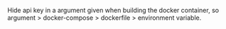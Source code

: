Hide api key in a argument given when building the docker container, so argument > docker-compose > dockerfile > environment variable.